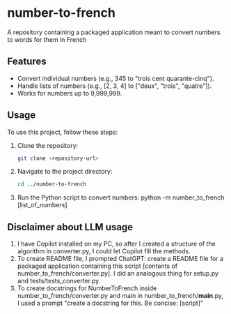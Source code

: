 # number-to-french
A repository containing a packaged application meant to convert numbers to words for them in French

## Features

- Convert individual numbers (e.g., 345 to "trois cent quarante-cinq").
- Handle lists of numbers (e.g., [2, 3, 4] to ["deux", "trois", "quatre"]).
- Works for numbers up to 9,999,999.

## Usage

To use this project, follow these steps:

1. Clone the repository:
   ```bash
   git clone <repository-url>

2. Navigate to the project directory:
    ```bash
    cd ../number-to-french

3. Run the Python script to convert numbers:
    python -m number_to_french [list_of_numbers]

## Disclaimer about LLM usage
1. I have Copilot installed on my PC, so after I created a structure of the algorithm in converter.py, I could let Copilot fill the methods.
2. To create README file, I prompted ChatGPT: create a README file for a packaged application containing this script [contents of number_to_french/converter.py]. I did an analogous thing for setup.py and tests/tests_converter.py.
3. To create docstrings for NumberToFrench inside number_to_french/converter.py and main in number_to_french/__main__.py, I used a prompt "create a docstring for this. Be concise: [script]"